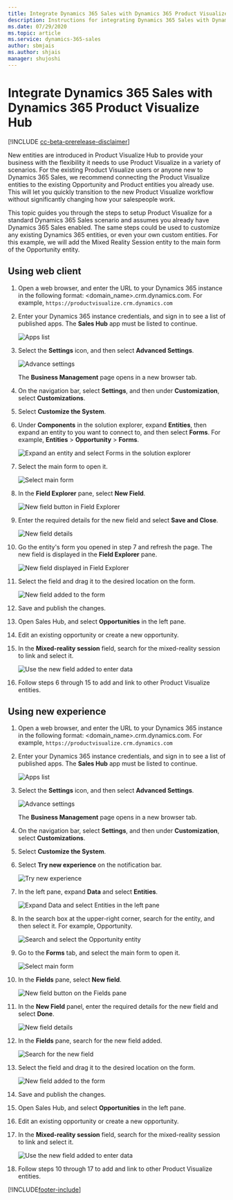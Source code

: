 ```yaml
---
title: Integrate Dynamics 365 Sales with Dynamics 365 Product Visualize Hub
description: Instructions for integrating Dynamics 365 Sales with Dynamics 365 Product Visualize Hub
ms.date: 07/29/2020
ms.topic: article
ms.service: dynamics-365-sales
author: sbmjais
ms.author: shjais
manager: shujoshi
---
```


# Integrate Dynamics 365 Sales with Dynamics 365 Product Visualize Hub

[!INCLUDE [cc-beta-prerelease-disclaimer](../includes/cc-beta-prerelease-disclaimer.md)]

New entities are introduced in Product Visualize Hub to provide your business with the flexibility it needs to use Product Visualize in a variety of scenarios. For the existing Product Visualize users or anyone new to Dynamics 365 Sales, we recommend connecting the Product Visualize entities to the existing Opportunity and Product entities you already use. This will let you quickly transition to the new Product Visualize workflow without significantly changing how your salespeople work. 

This topic guides you through the steps to setup Product Visualize for a standard Dynamics 365 Sales scenario and assumes you already have Dynamics 365 Sales enabled. The same steps could be used to customize any existing Dynamics 365 entities, or even your own custom entities. For this example, we will add the Mixed Reality Session entity to the main form of the Opportunity entity.

## Using web client

1. Open a web browser, and enter the URL to your Dynamics 365 instance in the following format: &lt;domain\_name&gt;.crm.dynamics.com. For example, `https://productvisualize.crm.dynamics.com`

2. Enter your Dynamics 365 instance credentials, and sign in to see a list of published apps. The **Sales Hub** app must be listed to continue.

    ![Apps list](media/apps-list.png "Apps list")

3. Select the **Settings** icon, and then select **Advanced Settings**.

    ![Advance settings](media/advance-settings.png "Advance settings")

    The **Business Management** page opens in a new browser tab.

4. On the navigation bar, select **Settings**, and then under **Customization**, select **Customizations**.

5. Select **Customize the System**.

6. Under **Components** in the solution explorer, expand **Entities**, then expand an entity to you want to connect to, and then select **Forms**. For example, **Entities** > **Opportunity** > **Forms**.

    ![Expand an entity and select Forms in the solution explorer](media/opportunity-forms.png "Expand an entity and select Forms in the solution explorer")

7. Select the main form to open it.

    ![Select main form](media/select-default-form.png "Select main form")

8. In the **Field Explorer** pane, select **New Field**.

    ![New field button in Field Explorer](media/new-field-button.png "New field button in Field Explorer")

9. Enter the required details for the new field and select **Save and Close**.

    ![New field details](media/new-field-details.png "New field details")

10. Go the entity's form you opened in step 7 and refresh the page. The new field is displayed in the **Field Explorer** pane.

    ![New field displayed in Field Explorer](media/new-field-created.png "New field displayed in Field Explorer")

11. Select the field and drag it to the desired location on the form.

    ![New field added to the form](media/new-field-added-form.png "New field added to the form")

12. Save and publish the changes.

13. Open Sales Hub, and select **Opportunities** in the left pane.

14. Edit an existing opportunity or create a new opportunity.

15. In the **Mixed-reality session** field, search for the mixed-reality session to link and select it.

    ![Use the new field added to enter data](media/use-new-field.png "Use the new field added to enter data")

16. Follow steps 6 through 15 to add and link to other Product Visualize entities.

## Using new experience

1. Open a web browser, and enter the URL to your Dynamics 365 instance in the following format: &lt;domain\_name&gt;.crm.dynamics.com. For example, `https://productvisualize.crm.dynamics.com`

2. Enter your Dynamics 365 instance credentials, and sign in to see a list of published apps. The **Sales Hub** app must be listed to continue.

    ![Apps list](media/apps-list.png "Apps list")

3. Select the **Settings** icon, and then select **Advanced Settings**.

    ![Advance settings](media/advance-settings.png "Advance settings")

    The **Business Management** page opens in a new browser tab.

4. On the navigation bar, select **Settings**, and then under **Customization**, select **Customizations**.

5. Select **Customize the System**.

6. Select **Try new experience** on the notification bar.

    ![Try new experience](media/try-new-experience.png "Try new experience")

7. In the left pane, expand **Data** and select **Entities**.

    ![Expand Data and select Entities in the left pane](media/left-pane-entities.png "Expand Data and select Entities in the left pane")

8. In the search box at the upper-right corner, search for the entity, and then select it. For example, Opportunity. 

    ![Search and select the Opportunity entity](media/select-opportunity-entity.png "Search and select the Opportunity entity")

9. Go to the **Forms** tab, and select the main form to open it.

    ![Select main form](media/entity-main-form.png "Select main form")

10. In the **Fields** pane, select **New field**.

    ![New field button on the Fields pane](media/new-field-button-pane.png "New field button on the Fields pane")

11. In the **New Field** panel, enter the required details for the new field and select **Done**.

    ![New field details](media/field-details.png "New field details")

12. In the **Fields** pane, search for the new field added.

    ![Search for the new field](media/search-new-field.png "Search for the new field")

13. Select the field and drag it to the desired location on the form.

    ![New field added to the form](media/new-field-added-opp-form.png "New field added to the form")

14. Save and publish the changes.

15. Open Sales Hub, and select **Opportunities** in the left pane.

16. Edit an existing opportunity or create a new opportunity.

17. In the **Mixed-reality session** field, search for the mixed-reality session to link and select it.

    ![Use the new field added to enter data](media/use-new-field.png "Use the new field added to enter data")

18. Follow steps 10 through 17 to add and link to other Product Visualize entities.



[!INCLUDE[footer-include](../includes/footer-banner.md)]
